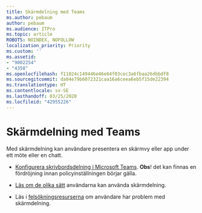 ```yaml
---
title: Skärmdelning med Teams
ms.author: pebaum
author: pebaum
ms.audience: ITPro
ms.topic: article
ROBOTS: NOINDEX, NOFOLLOW
localization_priority: Priority
ms.custom: ''
ms.assetid:
- "9002254"
- "4358"
ms.openlocfilehash: f11024c149446e46e64f03cec3a6fbaa26dbbdf8
ms.sourcegitcommit: da04e79b6072321caa16a6ceea6eb5f15de22394
ms.translationtype: HT
ms.contentlocale: sv-SE
ms.lasthandoff: 03/25/2020
ms.locfileid: "42955226"
---
```

# <a name="screen-sharing-with-teams"></a>Skärmdelning med Teams

Med skärmdelning kan användare presentera en skärmvy eller app under ett möte eller en chatt.

- [Konfigurera skrivbordsdelning i Microsoft Teams](https://docs.microsoft.com/microsoftteams/configure-desktop-sharing). **Obs**! det kan finnas en fördröjning innan policyinställningen börjar gälla. 

- [Läs om de olika sätt](https://docs.microsoft.com/microsoftteams/meeting-policies-in-teams#meeting-policy-settings---content-sharing) användarna kan använda skärmdelning. 

- Läs i [felsökningsresurserna](https://docs.microsoft.com/microsoftteams/connectivity-issues) om användare har problem med skärmdelning. 
